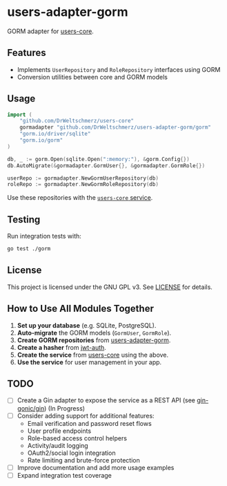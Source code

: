 # users-adapter-gorm

GORM adapter for [users-core](https://github.com/DrWeltschmerz/users-core).

## Features

- Implements `UserRepository` and `RoleRepository` interfaces using GORM
- Conversion utilities between core and GORM models

## Usage

```go
import (
    "github.com/DrWeltschmerz/users-core"
    gormadapter "github.com/DrWeltschmerz/users-adapter-gorm/gorm"
    "gorm.io/driver/sqlite"
    "gorm.io/gorm"
)

db, _ := gorm.Open(sqlite.Open(":memory:"), &gorm.Config{})
db.AutoMigrate(&gormadapter.GormUser{}, &gormadapter.GormRole{})

userRepo := gormadapter.NewGormUserRepository(db)
roleRepo := gormadapter.NewGormRoleRepository(db)
```

Use these repositories with the [`users-core` service](https://github.com/DrWeltschmerz/users-core).

## Testing

Run integration tests with:

```sh
go test ./gorm
```

## License

This project is licensed under the GNU GPL v3. See [LICENSE](LICENSE) for details.


## How to Use All Modules Together

1. **Set up your database** (e.g. SQLite, PostgreSQL).
2. **Auto-migrate** the GORM models (`GormUser`, `GormRole`).
3. **Create GORM repositories** from [users-adapter-gorm](https://github.com/DrWeltschmerz/users-adapter-gorm).
4. **Create a hasher** from [jwt-auth](https://github.com/DrWeltschmerz/jwt-auth).
5. **Create the service** from [users-core](https://github.com/DrWeltschmerz/users-core) using the above.
6. **Use the service** for user management in your app.


## TODO

- [ ] Create a Gin adapter to expose the service as a REST API (see [gin-gonic/gin](https://github.com/gin-gonic/gin)) (In Progress)
- [ ] Consider adding support for additional features:
    - Email verification and password reset flows
    - User profile endpoints
    - Role-based access control helpers
    - Activity/audit logging
    - OAuth2/social login integration
    - Rate limiting and brute-force protection
- [ ] Improve documentation and add more usage examples
- [ ] Expand integration test coverage